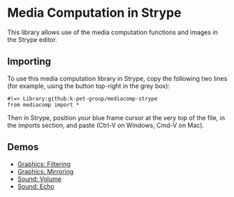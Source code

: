Media Computation in Strype
===

This library allows use of the media computation functions and images in the Strype editor.

Importing
---
To use this media computation library in Strype, copy the following two lines (for example, using the button top-right in the grey box):

```
#(=> Library:github:k-pet-group/mediacomp-strype
from mediacomp import * 
```

Then in Strype, position your blue frame cursor at the very top of the file, in the imports section, and paste (Ctrl-V on Windows, Cmd-V on Mac).

Demos
---
 - [Graphics: Filtering](https://strype.org/editor/?shared_proj_id=https%3A%2F%2Fraw.githubusercontent.com%2Fk-pet-group%2Fmediacomp-strype%2Frefs%2Fheads%2Fmain%2Fdemos%2Fgraphics-filter.spy)
 - [Graphics: Mirroring](https://strype.org/editor/?shared_proj_id=https%3A%2F%2Fraw.githubusercontent.com%2Fk-pet-group%2Fmediacomp-strype%2Frefs%2Fheads%2Fmain%2Fdemos%2Fgraphics-mirroring.spy)
 - [Sound: Volume](https://strype.org/editor/?shared_proj_id=https%3A%2F%2Fraw.githubusercontent.com%2Fk-pet-group%2Fmediacomp-strype%2Frefs%2Fheads%2Fmain%2Fdemos%2Fsound-volume.spy)
 - [Sound: Echo](https://strype.org/editor/?shared_proj_id=https%3A%2F%2Fraw.githubusercontent.com%2Fk-pet-group%2Fmediacomp-strype%2Frefs%2Fheads%2Fmain%2Fdemos%2Fsound-echo.spy)

